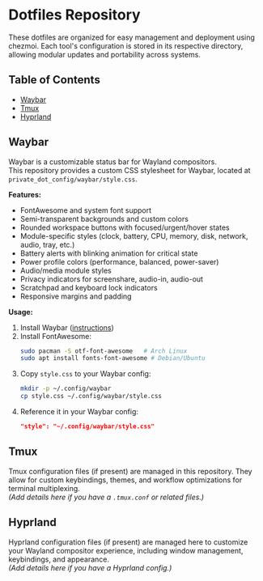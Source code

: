 # Dotfiles Repository

These dotfiles are organized for easy management and deployment using chezmoi. Each tool's configuration is stored in its respective directory, allowing modular updates and portability across systems.

## Table of Contents

- [Waybar](#waybar)
- [Tmux](#tmux)
- [Hyprland](#hyprland)


## Waybar

Waybar is a customizable status bar for Wayland compositors.  
This repository provides a custom CSS stylesheet for Waybar, located at `private_dot_config/waybar/style.css`.

**Features:**
- FontAwesome and system font support
- Semi-transparent backgrounds and custom colors
- Rounded workspace buttons with focused/urgent/hover states
- Module-specific styles (clock, battery, CPU, memory, disk, network, audio, tray, etc.)
- Battery alerts with blinking animation for critical state
- Power profile colors (performance, balanced, power-saver)
- Audio/media module styles
- Privacy indicators for screenshare, audio-in, audio-out
- Scratchpad and keyboard lock indicators
- Responsive margins and padding

**Usage:**
1. Install Waybar ([instructions](https://github.com/Alexays/Waybar))
2. Install FontAwesome:
   ```sh
   sudo pacman -S otf-font-awesome   # Arch Linux
   sudo apt install fonts-font-awesome # Debian/Ubuntu
   ```
3. Copy `style.css` to your Waybar config:
   ```sh
   mkdir -p ~/.config/waybar
   cp style.css ~/.config/waybar/style.css
   ```
4. Reference it in your Waybar config:
   ```json
   "style": "~/.config/waybar/style.css"
   ```

## Tmux

Tmux configuration files (if present) are managed in this repository. They allow for custom keybindings, themes, and workflow optimizations for terminal multiplexing.  
*(Add details here if you have a `.tmux.conf` or related files.)*

## Hyprland

Hyprland configuration files (if present) are managed here to customize your Wayland compositor experience, including window management, keybindings, and appearance.  
*(Add details here if you have a Hyprland config.)*

